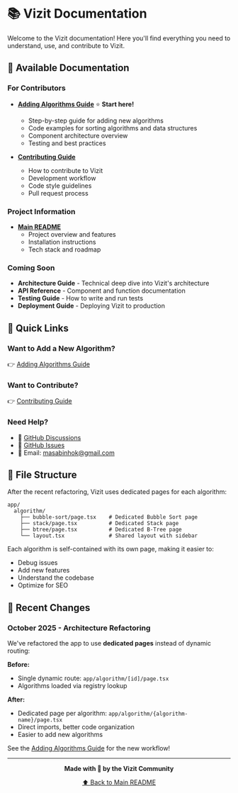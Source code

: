 # 📚 Vizit Documentation

Welcome to the Vizit documentation! Here you'll find everything you need to understand, use, and contribute to Vizit.

## 📖 Available Documentation

### For Contributors

- **[Adding Algorithms Guide](./ADDING_ALGORITHMS.md)** ⭐ **Start here!**
  - Step-by-step guide for adding new algorithms
  - Code examples for sorting algorithms and data structures
  - Component architecture overview
  - Testing and best practices

- **[Contributing Guide](../CONTRIBUTING.md)**
  - How to contribute to Vizit
  - Development workflow
  - Code style guidelines
  - Pull request process

### Project Information

- **[Main README](../README.md)**
  - Project overview and features
  - Installation instructions
  - Tech stack and roadmap

### Coming Soon

- **Architecture Guide** - Technical deep dive into Vizit's architecture
- **API Reference** - Component and function documentation
- **Testing Guide** - How to write and run tests
- **Deployment Guide** - Deploying Vizit to production

## 🚀 Quick Links

### Want to Add a New Algorithm?
👉 [Adding Algorithms Guide](./ADDING_ALGORITHMS.md)

### Want to Contribute?
👉 [Contributing Guide](../CONTRIBUTING.md)

### Need Help?
- 💬 [GitHub Discussions](https://github.com/masabinhok/vizit/discussions)
- 🐛 [GitHub Issues](https://github.com/masabinhok/vizit/issues)
- 📧 Email: [masabinhok@gmail.com](mailto:masabinhok@gmail.com)

## 📁 File Structure

After the recent refactoring, Vizit uses dedicated pages for each algorithm:

```
app/
  algorithm/
    ├── bubble-sort/page.tsx    # Dedicated Bubble Sort page
    ├── stack/page.tsx          # Dedicated Stack page
    ├── btree/page.tsx          # Dedicated B-Tree page
    └── layout.tsx              # Shared layout with sidebar
```

Each algorithm is self-contained with its own page, making it easier to:
- Debug issues
- Add new features
- Understand the codebase
- Optimize for SEO

## 🎯 Recent Changes

### October 2025 - Architecture Refactoring

We've refactored the app to use **dedicated pages** instead of dynamic routing:

**Before:**
- Single dynamic route: `app/algorithm/[id]/page.tsx`
- Algorithms loaded via registry lookup

**After:**
- Dedicated page per algorithm: `app/algorithm/{algorithm-name}/page.tsx`
- Direct imports, better code organization
- Easier to add new algorithms

See the [Adding Algorithms Guide](./ADDING_ALGORITHMS.md) for the new workflow!

---

<div align="center">

**Made with 💙 by the Vizit Community**

[⬆ Back to Main README](../README.md)

</div>
